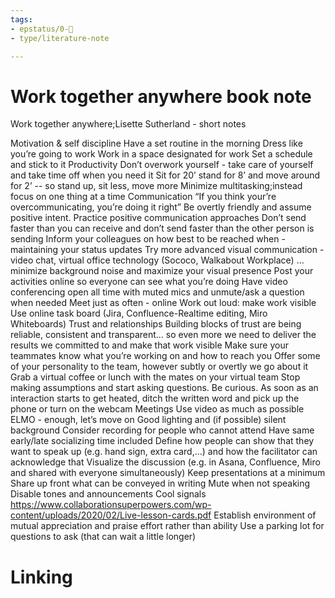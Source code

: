```yaml
---
tags: 
- epstatus/0-🌰
- type/literature-note

---
```

# Work together anywhere book note
Work together anywhere;Lisette Sutherland - short notes

Motivation & self discipline
Have a set routine in the morning
Dress like you’re going to work
Work in a space designated for work
Set a schedule and stick to it
Productivity
Don’t overwork yourself - take care of yourself and take time off when you need it
Sit for 20’ stand for 8’ and move around for 2’ -- so stand up, sit less, move more
Minimize multitasking;instead focus on one thing at a time
Communication
“If you think your’re overcommunicating, you’re doing it right”
Be overtly friendly and assume positive intent. Practice positive communication approaches
Don’t send faster than you can receive and don’t send faster than the other person is sending
Inform your colleagues on how best to be reached when - maintaining your status updates
Try more advanced visual communication - video chat, virtual office technology (Sococo, Walkabout Workplace) … minimize background noise and maximize your visual presence
Post your activities online so everyone can see what you’re doing
Have video conferencing open all time with muted mics and unmute/ask a question when needed
Meet just as often - online
Work out loud: make work visible
Use online task board (Jira, Confluence-Realtime editing, Miro Whiteboards)
Trust and relationships
Building blocks of trust are being reliable, consistent and transparent… so even more we need to deliver the results we committed to and make that work visible
Make sure your teammates know what you’re working on and how to reach you
Offer some of your personality to the team, however subtly or overtly we go about it
Grab a virtual coffee or lunch with the mates on your virtual team
Stop making assumptions and start asking questions. Be curious.
As soon as an interaction starts to get heated, ditch the written word and pick up the phone or turn on the webcam
Meetings
Use video as much as possible
ELMO - enough, let’s move on
Good lighting and (if possible) silent background
Consider recording for people who cannot attend
Have same early/late socializing time included
Define how people can show that they want to speak up (e.g. hand sign, extra card,...) and how the facilitator can acknowledge that
Visualize the discussion (e.g. in Asana, Confluence, Miro and shared with everyone simultaneously)
Keep presentations at a minimum
Share up front what can be conveyed in writing
Mute when not speaking
Disable tones and announcements
Cool signals https://www.collaborationsuperpowers.com/wp-content/uploads/2020/02/Live-lesson-cards.pdf
Establish environment of mutual appreciation and praise effort rather than ability
Use a parking lot for questions to ask (that can wait a little longer)

# Linking


